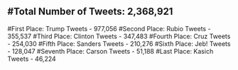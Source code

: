 #Total Number of Tweets: 2,368,921 
---
#First Place: Trump Tweets - 977,056
#Second Place: Rubio Tweets - 355,537
#Third Place: Clinton Tweets - 347,483
#Fourth Place: Cruz Tweets - 254,030
#Fifth Place: Sanders Tweets - 210,276
#Sixth Place: Jeb! Tweets - 128,047
#Seventh Place: Carson Tweets - 51,188
#Last Place: Kasich Tweets - 46,224
